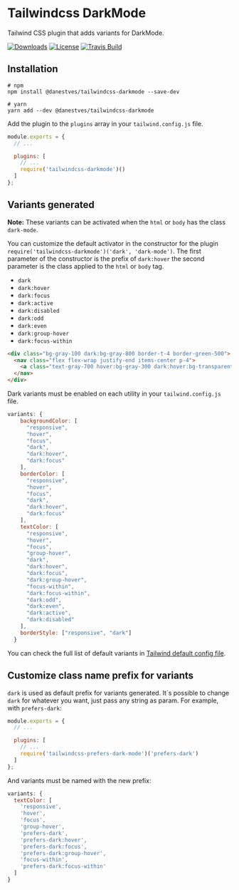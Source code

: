 # Tailwindcss DarkMode

Tailwind CSS plugin that adds variants for DarkMode.

[![Downloads](https://img.shields.io/npm/dw/@danestves/tailwindcss-darkmode?style=for-the-badge)](https://www.npmjs.com/package/@danestves/tailwindcss-darkmode)
[![License](https://img.shields.io/npm/l/@danestves/tailwindcss-darkmode?style=for-the-badge)](https://es.wikipedia.org/wiki/Licencia_MIT)
[![Travis Build](https://img.shields.io/travis/com/danestves/tailwindcss-darkmode?style=for-the-badge)](https://travis-ci.com/danestves/tailwindcss-darkmode)


## Installation

```
# npm
npm install @danestves/tailwindcss-darkmode --save-dev

# yarn
yarn add --dev @danestves/tailwindcss-darkmode
```

Add the plugin to the `plugins` array in your `tailwind.config.js` file.

```js
module.exports = {
  // ...

  plugins: [
    // ...
    require('tailwindcss-darkmode')()
  ]
};
```

## Variants generated

**Note:** These variants can be activated when the `html` or `body` has the class `dark-mode`. 

You can customize the default activator in the constructor for the plugin `require('tailwindcss-darkmode')('dark', 'dark-mode')`. The first parameter of the constructor is the prefix of `dark:hover` the second parameter is the class applied to the `html` or `body` tag. 

- `dark`
- `dark:hover`
- `dark:focus`
- `dark:active`
- `dark:disabled`
- `dark:odd`
- `dark:even`
- `dark:group-hover`
- `dark:focus-within`

```html
<div class="bg-gray-100 dark:bg-gray-800 border-t-4 border-green-500">
  <nav class="flex flex-wrap justify-end items-center p-4">
    <a class="text-gray-700 hover:bg-gray-300 dark:hover:bg-transparent dark:focus:text-green-500" href="#">Text</a>
  </nav>
</div>
```

Dark variants must be enabled on each utility in your `tailwind.config.js` file.

```js
variants: {
    backgroundColor: [
      "responsive",
      "hover",
      "focus",
      "dark",
      "dark:hover",
      "dark:focus"
    ],
    borderColor: [
      "responsive",
      "hover",
      "focus",
      "dark",
      "dark:hover",
      "dark:focus"
    ],
    textColor: [
      "responsive",
      "hover",
      "focus",
      "group-hover",
      "dark",
      "dark:hover",
      "dark:focus",
      "dark:group-hover",
      "focus-within",
      "dark:focus-within",
      "dark:odd",
      "dark:even",
      "dark:active",
      "dark:disabled"
    ],
    borderStyle: ["responsive", "dark"]
  }
```

You can check the full list of default variants in [Tailwind default config file][1].

## Customize class name prefix for variants

`dark` is used as default prefix for variants generated. It´s possible to change `dark` for whatever you want, just pass any string as param. For example, with `prefers-dark`:

```js
module.exports = {
  // ...

  plugins: [
    // ...
    require('tailwindcss-prefers-dark-mode')('prefers-dark')
  ]
};
```

And variants must be named with the new prefix:

```js
variants: {
  textColor: [
    'responsive',
    'hover',
    'focus',
    'group-hover',
    'prefers-dark',
    'prefers-dark:hover',
    'prefers-dark:focus',
    'prefers-dark:group-hover',
    'focus-within',
    'prefers-dark:focus-within'
  ]
}
```

[1]: https://github.com/tailwindcss/tailwindcss/blob/master/stubs/defaultConfig.stub.js
[2]: https://developer.mozilla.org/en-US/docs/Web/CSS/@media/prefers-color-scheme
